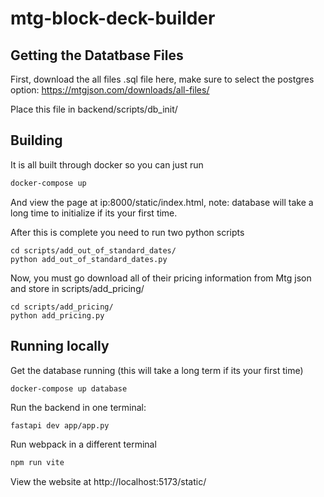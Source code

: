 # mtg-block-deck-builder

## Getting the Datatbase Files

First, download the all files .sql file here, make sure to select the postgres option:
https://mtgjson.com/downloads/all-files/

Place this file in backend/scripts/db_init/

## Building

It is all built through docker so you can just run

```bash
docker-compose up
```

And view the page at ip:8000/static/index.html, note: database will take a long time to initialize
if its your first time.

After this is complete you need to run two python scripts

```
cd scripts/add_out_of_standard_dates/
python add_out_of_standard_dates.py
```

Now, you must go download all of their pricing information from Mtg json and store in scripts/add_pricing/

```
cd scripts/add_pricing/
python add_pricing.py
```


## Running locally

Get the database running (this will take a long term if its your first time)

```
docker-compose up database
```

Run the backend in one terminal:

```bash
fastapi dev app/app.py
```

Run webpack in a different terminal

```bash
npm run vite
```

View the website at http://localhost:5173/static/
